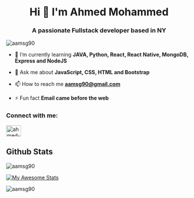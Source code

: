 <h1 align="center">Hi 👋 I'm Ahmed Mohammed</h1>
<h3 align="center">A passionate Fullstack developer based in NY</h3>

<p align="left"> <img src="https://komarev.com/ghpvc/?username=aamsg90&label=Profile%20views&color=0e75b6&style=flat" alt="aamsg90" /> </p>


- 🌱 I’m currently learning **JAVA, Python, React, React Native, MongoDB, Express and NodeJS**

- 💬 Ask me about **JavaScript, CSS, HTML and Bootstrap**

- 📫 How to reach me **aamsg90@gmail.com**

- ⚡ Fun fact **Email came before the web**

<h3 align="left">Connect with me:</h3>
<p align="left">
<a href="https://www.linkedin.com/in/ahmed-mohammed-5ba08473/" target="blank"><img align="center" src="https://raw.githubusercontent.com/rahuldkjain/github-profile-readme-generator/master/src/images/icons/Social/linked-in-alt.svg" alt="ahmed-dizayee-5ba08473/" height="30" width="40" /></a>
</p>







## Github Stats

<p align="left"> <img src="https://komarev.com/ghpvc/?username=aamsg90&label=Profile%20views&labelColor=51ecb5&color=51ecb5&style=plastic" alt="aamsg90" /> 
</p>

[![My Awesome Stats](https://awesome-github-stats.azurewebsites.net/user-stats/aamsg90?cardType=github&theme=dark&Border=51ECB5&Text=51ECB5&Icon=51ECB5&Title=51ECB5&Ring=51ECB5)](#)

<p align="left">
<img align="left" src="https://github-readme-stats.vercel.app/api/top-langs/?username=aamsg90&&theme=dark&title_color=51ECB5&text_color=51ECB5&border_color=51ecb5&langs_count=8&layout=compact" alt="aamsg90" />
</p>
